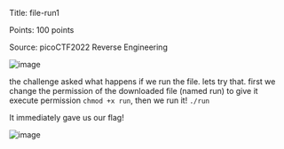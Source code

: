 Title: file-run1

Points: 100 points

Source: picoCTF2022 Reverse Engineering

![image](https://github.com/eugeneowh/picoCTF/assets/91729496/e853ab44-de22-49d3-87bc-b402618b741e)

the challenge asked what happens if we run the file. lets try that. first we change the permission of the downloaded file (named run) to give it execute permission `chmod +x run`, then we run it! `./run`

It immediately gave us our flag!

![image](https://github.com/eugeneowh/picoCTF/assets/91729496/bc910d61-2b87-4e2a-81cb-0a21c565155c)
